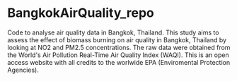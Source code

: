 # BangkokAirQuality_repo
Code to analyse air quality data in Bangkok, Thailand. This study aims to assess the effect of biomass burning on air quality in Bangkok, Thailand by looking at NO2 and PM2.5 concentrations. 
The raw data were obtained from the World's Air Pollution Real-Time Air Quality Index (WAQI). This is an open access website with all credits to the worlwide EPA (Enviromental Protection Agencies). 
